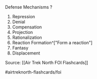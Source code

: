 Defense Mechanisms
?
1. Repression
2. Denial
3. Compensation
4. Projection
5. Rationalization
6. Reaction Formation^["Form a reaction"]
7. Fantasy
8. Displacement
<!--SR:!2022-09-30,1,230-->

Source: [[Air Trek North FOI Flashcards]]

#airtreknorth-flashcards/foi